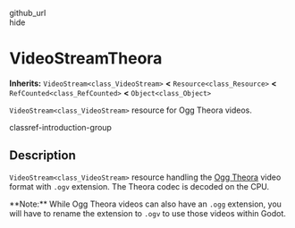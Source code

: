 github\_url  
hide

# VideoStreamTheora

**Inherits:** `VideoStream<class_VideoStream>` **&lt;**
`Resource<class_Resource>` **&lt;** `RefCounted<class_RefCounted>`
**&lt;** `Object<class_Object>`

`VideoStream<class_VideoStream>` resource for Ogg Theora videos.

classref-introduction-group

## Description

`VideoStream<class_VideoStream>` resource handling the [Ogg
Theora](https://www.theora.org/) video format with `.ogv` extension. The
Theora codec is decoded on the CPU.

\*\*Note:\*\* While Ogg Theora videos can also have an `.ogg` extension,
you will have to rename the extension to `.ogv` to use those videos
within Godot.
